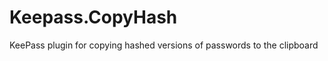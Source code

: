 Keepass.CopyHash
================

KeePass plugin for copying hashed versions of passwords to the clipboard